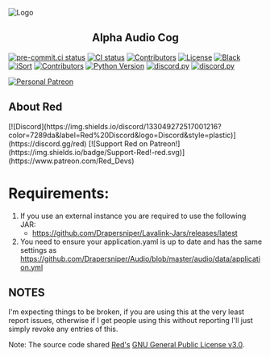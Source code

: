 ![Logo](https://imgur.com/pY1WUFX.png)

<h2 align="center">Alpha Audio Cog</h2>

[![pre-commit.ci status](https://results.pre-commit.ci/badge/github/Drapersniper/Audio/master.svg)](https://results.pre-commit.ci/latest/github/Drapersniper/Audio/master)
[![CI status](https://github.com/Drapersniper/Audio/actions/workflows/main.yml/badge.svg)](https://github.com/Drapersniper/Audio/actions/workflows/main.yml)
[![Contributors](https://img.shields.io/github/commit-activity/m/Drapersniper/Audio?logo=GitHub&style=plastic)](https://github.com/Drapersniper/Audio/pulse)
[![License](https://img.shields.io/badge/License-GPLv3-blue.svg)](https://github.com/Cog-Creators/Red-DiscordBot/blob/V3/develop/LICENSE)
[![Black](https://img.shields.io/badge/code%20style-black-000000.svg)](https://github.com/psf/black)
[![iSort](https://img.shields.io/badge/%20imports-isort-%231674b1?style=flat&labelColor=ef8336)](https://pycqa.github.io/isort)
[![Contributors](https://img.shields.io/github/contributors/Drapersniper/Audio.svg)](https://github.com/Drapersniper/Audio/graphs/contributors)
[![Python Version](https://img.shields.io/pypi/pyversions/Red-Discordbot)](https://www.python.org/downloads/)
[![discord.py](https://img.shields.io/badge/discord-py-blue.svg)](https://github.com/Rapptz/discord.py/)
[![discord.py](https://img.shields.io/github/last-commit/Drapersniper/Audio?logo=Github)](https://github.com/Drapersniper/Audio/commits/master)

[![Personal Patreon](https://img.shields.io/badge/Support-Me!-black.svg)](https://www.patreon.com/drapersniper)

<h2 align="left">About Red</h2>
[![Discord](https://img.shields.io/discord/133049272517001216?color=7289da&label=Red%20Discord&logo=Discord&style=plastic)](https://discord.gg/red)
[![Support Red on Patreon!](https://img.shields.io/badge/Support-Red!-red.svg)](https://www.patreon.com/Red_Devs)

# Requirements:
1. If you use an external instance you are required to use the following JAR:
    - <https://github.com/Drapersniper/Lavalink-Jars/releases/latest>
2. You need to ensure your application.yaml is up to date and has the same settings as <https://github.com/Drapersniper/Audio/blob/master/audio/data/application.yml>



## NOTES

I'm expecting things to be broken, if you are using this at the very least report issues, otherwise if I get people using this without reporting I'll just simply revoke any entries of this.


Note: The source code shared [Red's](https://github.com/Cog-Creators/Red-DiscordBot) [GNU General Public License v3.0](https://github.com/Cog-Creators/Red-DiscordBot/blob/V3/develop/LICENSE).

